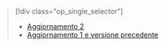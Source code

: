 > [!div class="op_single_selector"]
> * [Aggiornamento 2](../articles/storsimple/storsimple-manage-jobs-u2.md)
> * [Aggiornamento 1 e versione precedente](../articles/storsimple/storsimple-manage-jobs.md)
> 
> 

